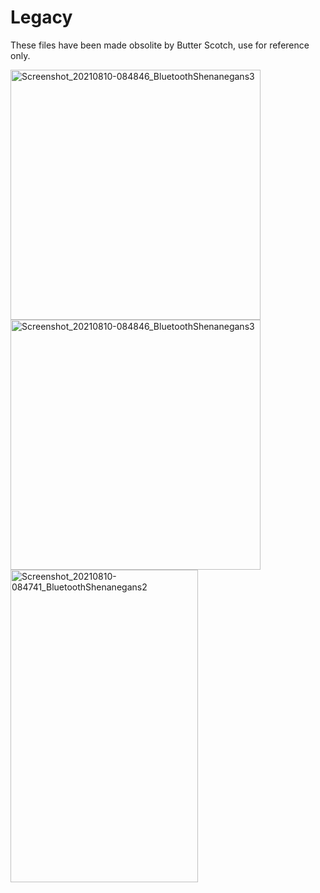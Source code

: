 # Legacy
These files have been made obsolite by Butter Scotch, use for reference only.
<p float="left">
  <img src="https://user-images.githubusercontent.com/77077715/132700771-9897520a-9c3f-4f59-baa4-0ed9dad0ed1e.jpg" alt="Screenshot_20210810-084846_BluetoothShenanegans3" width="400" height="400">
  <img src="https://user-images.githubusercontent.com/77077715/132700779-fd8b2ebe-cdc4-4000-bd1d-ccc23d255432.jpg" alt="Screenshot_20210810-084846_BluetoothShenanegans3" width="400" height="400">
  <img src="https://user-images.githubusercontent.com/77077715/132700761-5ce4c01a-eb98-49a4-9d92-ee0b0672a54a.jpg" alt="Screenshot_20210810-084741_BluetoothShenanegans2" width="300" height="500">
</p>
